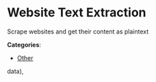 # Website Text Extraction

Scrape websites and get their content as plaintext

**Categories**:

- [Other](https://github/apis-list/apis-list#other)



data),


